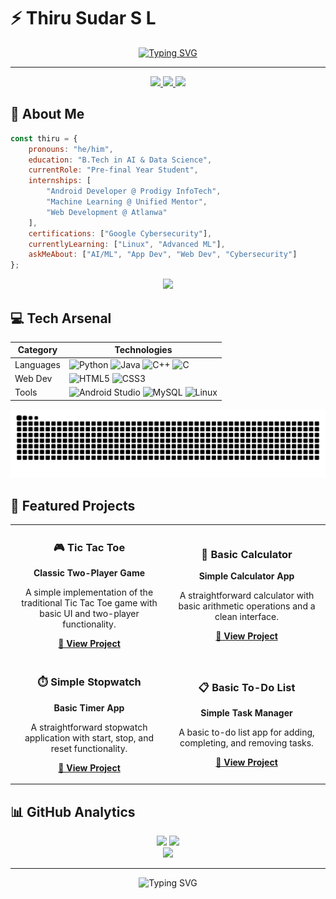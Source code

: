 # ⚡ Thiru Sudar S L

<div align="center">
  
[![Typing SVG](https://readme-typing-svg.herokuapp.com?font=Poppins&weight=700&size=28&pause=1000&color=00E9F7&center=true&vCenter=true&random=false&width=600&lines=AI+%26+Data+Science+Student+🎓;Android+Developer+📱;Machine+Learning+Enthusiast+🤖;Full+Stack+Developer+💻)](https://git.io/typing-svg)

-------------------

<p align="center">
    <a href="https://www.linkedin.com/in/thirusudar">
        <img src="https://img.shields.io/badge/LinkedIn-0077B5?style=for-the-badge&logo=linkedin&logoColor=white"/>
    </a>
    <a href="mailto:your.email@example.com">
        <img src="https://img.shields.io/badge/Gmail-D14836?style=for-the-badge&logo=gmail&logoColor=white"/>
    </a>
    <img src="https://komarev.com/ghpvc/?username=thirusudar03092003&style=for-the-badge&color=00e9f7"/>
</p>

</div>

## 🚀 About Me

```javascript
const thiru = {
    pronouns: "he/him",
    education: "B.Tech in AI & Data Science",
    currentRole: "Pre-final Year Student",
    internships: [
        "Android Developer @ Prodigy InfoTech",
        "Machine Learning @ Unified Mentor",
        "Web Development @ Atlanwa"
    ],
    certifications: ["Google Cybersecurity"],
    currentlyLearning: ["Linux", "Advanced ML"],
    askMeAbout: ["AI/ML", "App Dev", "Web Dev", "Cybersecurity"]
};
```

<div align="center">
  <img src="https://github-stats-alpha.vercel.app/api?username=thirusudar03092003&cc=22272e&tc=37BCF6&ic=fff&bc=0000" width="600">
</div>

## 💻 Tech Arsenal 

<div align="center">

| Category | Technologies |
|----------|-------------|
| Languages | ![Python](https://img.shields.io/badge/Python-3776AB?style=for-the-badge&logo=python&logoColor=white) ![Java](https://img.shields.io/badge/Java-ED8B00?style=for-the-badge&logo=openjdk&logoColor=white) ![C++](https://img.shields.io/badge/C++-00599C?style=for-the-badge&logo=c%2B%2B&logoColor=white) ![C](https://img.shields.io/badge/C-00599C?style=for-the-badge&logo=c&logoColor=white) |
| Web Dev | ![HTML5](https://img.shields.io/badge/HTML5-E34F26?style=for-the-badge&logo=html5&logoColor=white) ![CSS3](https://img.shields.io/badge/CSS3-1572B6?style=for-the-badge&logo=css3&logoColor=white) |
| Tools | ![Android Studio](https://img.shields.io/badge/Android_Studio-3DDC84?style=for-the-badge&logo=android-studio&logoColor=white) ![MySQL](https://img.shields.io/badge/MySQL-00000F?style=for-the-badge&logo=mysql&logoColor=white) ![Linux](https://img.shields.io/badge/Linux-FCC624?style=for-the-badge&logo=linux&logoColor=black) |

</div>

![snake gif](https://github.com/thirusudar03092003/thirusudar03092003/blob/output/github-snake-dark.svg)

## 🎯 Featured Projects

<div align="center">
<table>
<tr>
<td width="50%">
<h3 align="center">🎮 Tic Tac Toe</h3>
<p align="center"><strong>Classic Two-Player Game</strong></p>
<p align="center">A simple implementation of the traditional Tic Tac Toe game with basic UI and two-player functionality.</p>
<p align="center">
<a href="https://github.com/thirusudar03092003/PRODIGY_AD_04.git" target="_blank"><strong>🔗 View Project</strong></a>
</p>
</td>
<td width="50%">
<h3 align="center">🧮 Basic Calculator</h3>
<p align="center"><strong>Simple Calculator App</strong></p>
<p align="center">A straightforward calculator with basic arithmetic operations and a clean interface.</p>
<p align="center">
<a href="https://github.com/thirusudar03092003/PRODIGY_AD_01.git" target="_blank"><strong>🔗 View Project</strong></a>
</p>
</td>
</tr>
<tr>
<td width="50%">
<h3 align="center">⏱️ Simple Stopwatch</h3>
<p align="center"><strong>Basic Timer App</strong></p>
<p align="center">A straightforward stopwatch application with start, stop, and reset functionality.</p>
<p align="center">
<a href="https://github.com/thirusudar03092003/PRODIGY_AD_03.git" target="_blank"><strong>🔗 View Project</strong></a>
</p>
</td>
<td width="50%">
<h3 align="center">📋 Basic To-Do List</h3>
<p align="center"><strong>Simple Task Manager</strong></p>
<p align="center">A basic to-do list app for adding, completing, and removing tasks.</p>
<p align="center">
<a href="https://github.com/thirusudar03092003/PRODIGY_AD_02.git" target="_blank"><strong>🔗 View Project</strong></a>
</p>
</td>
</tr>
</table>
</div>

## 📊 GitHub Analytics

<div align="center">
  <img height="180em" src="https://github-readme-stats.vercel.app/api?username=thirusudar03092003&show_icons=true&theme=tokyonight&include_all_commits=true&count_private=true"/>
  <img height="180em" src="https://github-readme-streak-stats.herokuapp.com/?user=thirusudar03092003&theme=tokyonight"/>
</div>

<div align="center">
  <img src="https://github-readme-stats.vercel.app/api/top-langs/?username=thirusudar03092003&layout=compact&theme=tokyonight"/>
</div>

---

<div align="center">
  <img src="https://readme-typing-svg.herokuapp.com?font=Poppins&size=20&pause=1000&color=00E9F7&center=true&vCenter=true&random=false&width=500&lines=Building+intelligent+solutions+for+tomorrow...✨" alt="Typing SVG" />
</div>
